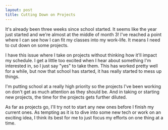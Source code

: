 ```yaml
---
layout: post
title: Cutting Down on Projects
---
```


It's already been three weeks since school started. It seems like the year just started and we're almost at the middle of month 3! I've reached a point where I can see how I can fit my classes into my work-life. It means I need to cut down on some projects.

I have this issue where I take on projects without thinking how it'll impact my schedule. I get a little too excited when I hear about something I'm interested in, so I just say "yes" to take them. This has worked pretty well for a while, but now that school has started, it has really started to mess up things.

I'm putting school at a really high priority so the projects I've been working on don't get as much attention as they should be. And in taking or starting new projects, the time for the projects gets further diluted.

As far as projects go, I'll try not to start any new ones before I finish my current ones. As tempting as it is to dive into some new tech or work on an exciting idea, I think its best for me to just focus my efforts on one thing at a time.

